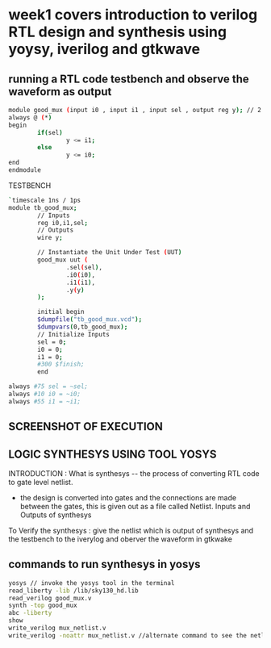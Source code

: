 # week1 covers introduction to verilog RTL design and synthesis using yoysy, iverilog and gtkwave
## running a RTL code testbench and observe the waveform as output 
```bash 
module good_mux (input i0 , input i1 , input sel , output reg y); // 2:1 mux 
always @ (*)
begin
        if(sel)
                y <= i1;
        else
                y <= i0;
end
endmodule
```

TESTBENCH 
```bash
`timescale 1ns / 1ps
module tb_good_mux;
        // Inputs
        reg i0,i1,sel;
        // Outputs
        wire y;

        // Instantiate the Unit Under Test (UUT)
        good_mux uut (
                .sel(sel),
                .i0(i0),
                .i1(i1),
                .y(y)
        );

        initial begin
        $dumpfile("tb_good_mux.vcd");
        $dumpvars(0,tb_good_mux);
        // Initialize Inputs
        sel = 0;
        i0 = 0;
        i1 = 0;
        #300 $finish;
        end

always #75 sel = ~sel;
always #10 i0 = ~i0;
always #55 i1 = ~i1;
```

## SCREENSHOT OF EXECUTION 



## LOGIC SYNTHESYS USING TOOL YOSYS 
INTRODUCTION :
What is synthesys -- the process of converting RTL code to gate level netlist. 
* the design is converted into gates and the connections are made between the gates, this is given out as a file called Netlist.
Inputs and Outputs of synthesys




To Verify the synthesys : give the netlist which is output of synthesys and the testbench to the iverylog and oberver the waveform in gtkwake 

## commands to run synthesys in yosys 
``` bash 
yosys // invoke the yosys tool in the terminal
read_liberty -lib /lib/sky130_hd.lib
read_verilog good_mux.v 
synth -top good_mux
abc -liberty 
show
write_verilog mux_netlist.v 
write_verilog -noattr mux_netlist.v //alternate command to see the netlist file 
```

  
